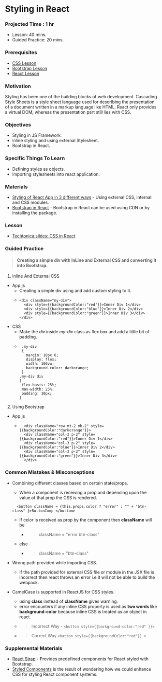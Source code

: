 # Styling in React

### Projected Time : 1 hr
- Lesson: 40 mins.
- Guided Practice: 20 mins.

### Prerequisites
- [CSS Lesson](/css/css)
- [Bootstrap Lesson](/bootstrap/bootstrap)
- [React Lesson](react)


### Motivation

Styling has been one of the building blocks of web development. Cascading Style Sheets is a style sheet language used for describing the presentation of a document written in a markup language like HTML. React only provides a virtual DOM, whereas the presentation part still lies with CSS.

### Objectives

- Styling in JS Framework.
- Inline styling and using external Stylesheet.
- Bootstrap in React.	 

### Specific Things To Learn

- Defining styles as objects.
- Importing stylesheets into react application.

### Materials

- [Styling of React App in 3 different ways](https://www.youtube.com/watch?v=j5P9FHiBVNo) - Using external CSS, internal and CSS modules.
- [Bootstrap in React](https://www.youtube.com/watch?v=wdbzLi0tWq0) - Bootstrap in React can be used using CDN or by installing the package. 

### Lesson

- [Techtonica sildes: CSS in React ](https://drive.google.com/open?id=15oauTP4afibqMvNKW5XgVC1qraYUKxY-)

### Guided Practice
> #### Creating a simple div with InLine and External CSS and converting it into Bootstrap.

1. Inline And External CSS
  - App.js
    - Creating a simple div using and add custom styling to it.
    - ```
      <div className="my-div">
		<div style={{backgroundColor:"red"}}>Inner Div 1</div>
		<div style={{backgroundColor:"blue"}}>Inner Div 2</div>
		<div style={{backgroundColor:"green"}}>Inner Div 3</div>
	  </div>
      ```
  - CSS 
    - Make the *div* inside *my-div* class as flex box and add a little bit of padding.
    - ```
       .my-div
	   {
	     margin: 10px 0;
	     display: flex;
	     width: 100vw;
	     background-color: darkorange;
       }
      .my-div div
	  {
	   flex-basis: 25%;
	   max-width: 25%;
	   padding: 10px;
      }
      ```
2. Using Bootstrap
  - App.js
    - ```
	    <div className="row mt-2 mb-2" style={{backgroundColor:"darkorange"}}>
		<div className="col-3 p-2" style={{backgroundColor:"red"}}>Inner Div 1</div>
		<div className="col-3 p-2" style={{backgroundColor:"blue"}}>Inner Div 2</div>
		<div className="col-3 p-2" style={{backgroundColor:"green"}}>Inner Div 3</div>
		</div>
      ```


### Common Mistakes & Misconceptions

- Combining different classes based on certain state/props.
  - When a component is receiving a prop and depending upon the value of that prop the CSS is rendered.
  ```
	<button className = {this.props.color ? "error" : "" + "btn-class" }>ButtonComp </button>
  ```
  - If color is received as prop by the component then **className** will be 
    - > className = "error btn-class" 
  - else
    - > className = "btn-class"

- Wrong path provided while importing CSS.
  
  - If the path provided for external CSS file or module in the JSX file is incorrect then react throws an error i.e it will not be able to build the webpack.

- CamelCase is supported in ReactJS for CSS styles.
	- using **class** instead of **className** gives warning.
	- error encounters if any inline CSS property is used as **two words** like **background-color** because inline CSS is treated as an object in react.
	- > Incorrect Way - ``` <button style={{background-color:"red" }}> ```
	- > Correct Way   ``` <button style={{backgroundColor:"red"}} > ```

	
### Supplemental Materials
- [React Strap](https://reactstrap.github.io/) - Provides predefined components for React styled with Bootstrap.
- [Styled Components](https://styled-components.com/docs/basics#getting-started) is the result of wondering how we could enhance CSS for styling React component systems. 